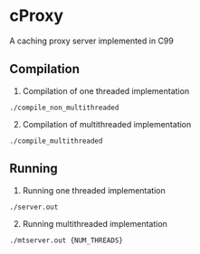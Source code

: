 # cProxy
A caching proxy server implemented in C99
## Compilation
1. Compilation of one threaded implementation
```
./compile_non_multithreaded
```
2. Compilation of multithreaded implementation
```
./compile_multithreaded
```
## Running
1. Running one threaded implementation
```
./server.out
```
2. Running multithreaded implementation
```
./mtserver.out {NUM_THREADS}
```
